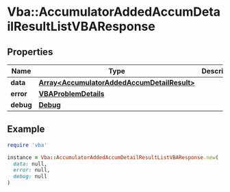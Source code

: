 # Vba::AccumulatorAddedAccumDetailResultListVBAResponse

## Properties

| Name | Type | Description | Notes |
| ---- | ---- | ----------- | ----- |
| **data** | [**Array&lt;AccumulatorAddedAccumDetailResult&gt;**](AccumulatorAddedAccumDetailResult.md) |  | [optional] |
| **error** | [**VBAProblemDetails**](VBAProblemDetails.md) |  | [optional] |
| **debug** | [**Debug**](Debug.md) |  | [optional] |

## Example

```ruby
require 'vba'

instance = Vba::AccumulatorAddedAccumDetailResultListVBAResponse.new(
  data: null,
  error: null,
  debug: null
)
```

